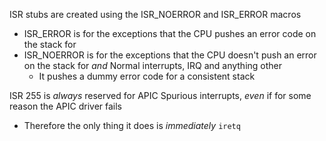 ISR stubs are created using the ISR_NOERROR and ISR_ERROR macros

- ISR_ERROR is for the exceptions that the CPU pushes an error code on the stack for
- ISR_NOERROR is for the exceptions that the CPU doesn't push an error on the stack for *and* Normal interrupts, IRQ and anything other
    - It pushes a dummy error code for a consistent stack



ISR 255 is *always* reserved for APIC Spurious interrupts, *even* if for some reason the APIC driver fails
- Therefore the only thing it does is *immediately* 
        ```
            iretq
        ```
